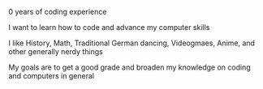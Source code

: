 0 years of coding experience

I want to learn how to code and advance my computer skills

I like History, Math, Traditional German dancing, Videogmaes, Anime, and other generally nerdy things

My goals are to get a good grade and broaden my knowledge on coding and computers in general

